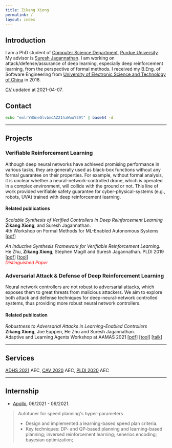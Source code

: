 ```yaml
---
title: Zikang Xiong
permalink: /
layout: index 
---
```


## Introduction

I am a PhD student of [Computer Science Department](https://www.cs.purdue.edu/), [Purdue University](https://www.purdue.edu/). My advisor is [Suresh Jagannathan](https://www.cs.purdue.edu/homes/suresh/). I am working on attack/defense/assurance of deep learning, especially deep reinforcement learning, from the perspective of formal methods. I received my B.Eng. of Software Engineering from [University of Electronic Science and Technology of China](https://www.uestc.edu.cn/) in 2018.

[CV](https://www.cs.purdue.edu/homes/xiong84/res/cv/cv.pdf) updated at 2021-04-07.

## Contact

```sh
echo "emlrYW5neGlvbmdAZ21haWwuY29t" | base64 -d
```  

---

## Projects

### Verifiable Reinforcement Learning

Although deep neural networks have achieved promising performance in various tasks, they are generally used as black-box functions without any formal guarantee on their properties. For example, without formal analysis, it is unclear whether a neural-network-controlled drone, which is operated in a complex environment, will collide with the ground or not. This line of work provided verifiable safety guarantee for cyber-physical-systems (e.g., robots, UVA) trained with deep reinforcement learning.  

#### Related publications

*Scalable Synthesis of Verified Controllers in Deep Reinforcement Learning*  
**Zikang Xiong**, and Suresh Jagannathan.  
4th Workshop on Formal Methods for ML-Enabled Autonomous Systems \[[pdf](https://www.cs.purdue.edu/homes/xiong84/res/papers/CAV21.pdf)\]  

*An Inductive Synthesis Framework for Verifiable Reinforcement Learning.*  
He Zhu, **Zikang Xiong**, Stephen Magill and Suresh Jagannathan.
PLDI 2019 \[[pdf](https://arxiv.org/pdf/1907.07273.pdf)\] \[[tool](https://github.com/caffett/VRL_CodeReview)\]  
<span style="color:red"> <em>Distinguished Paper</em> </span>

### Adversarial Attack & Defense of Deep Reinforcement Learning

Neural network controllers are not robust to adversarial attacks, which exposes them to great threats from malicious attackers. We aim to explore both attack and defense techniques for deep-neural-network controlled systems, thus providing more robust neural network controllers.

#### Related publication

*Robustness to Adversarial Attacks in Learning-Enabled Controllers*  
**Zikang Xiong**, Joe Eappen, He Zhu and Suresh Jagannathan.  
Adaptive and Learning Agents Workshop
at AAMAS 2021 \[[pdf](https://www.cs.purdue.edu/homes/xiong84/res/papers/Adversarial20.pdf)\] \[[tool](https://hub.docker.com/repository/docker/caffett/neural_shield)\] \[[talk](https://www.youtube.com/watch?v=_52awZEp2iI)\]

---

## Services

[ADHS 2021](https://sites.uclouvain.be/adhs21/) AEC, [CAV 2020](http://i-cav.org/2020/) AEC, [PLDI 2020](https://conf.researchr.org/home/pldi-2020) AEC

---

## Internship

* [Apollo](https://apollo.auto/), 06/2021 - 09/2021.

> Autotuner for speed planning's hyper-parameters  
>  
> * Design and implemented a learning-based speed plan criteria.  
> * Key techniques: DP- and QP-based planning and learning-based planning; inversed reinforcement learning; senerios encoding;  bayesian optimization;  

<!-- ---
# Others
📚 My recent paper reading [notes](https://xiong.zikang.me/blogs).    -->
